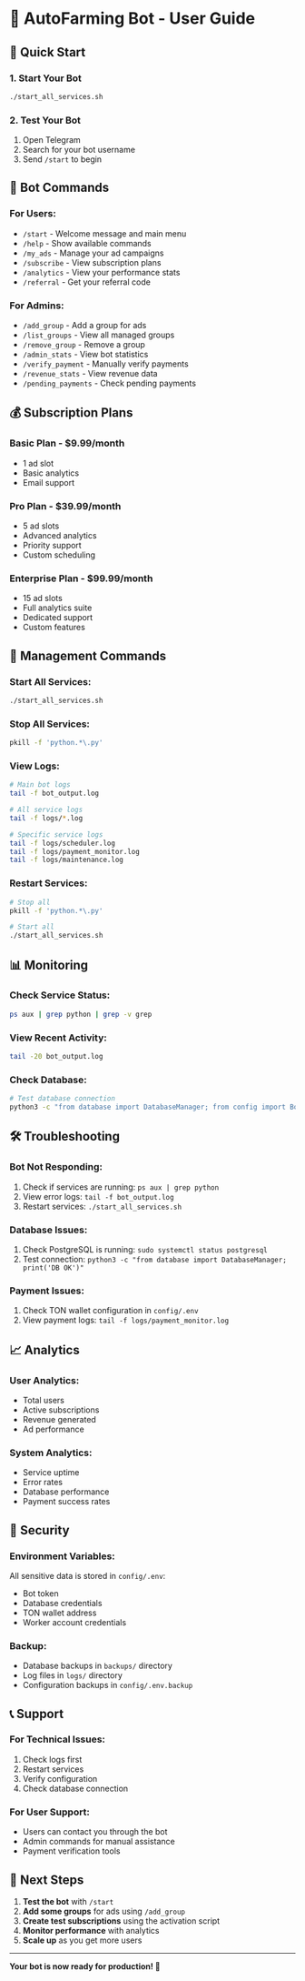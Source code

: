 # 🤖 AutoFarming Bot - User Guide

## 🚀 Quick Start

### 1. **Start Your Bot**
```bash
./start_all_services.sh
```

### 2. **Test Your Bot**
1. Open Telegram
2. Search for your bot username
3. Send `/start` to begin

## 📱 Bot Commands

### **For Users:**
- `/start` - Welcome message and main menu
- `/help` - Show available commands
- `/my_ads` - Manage your ad campaigns
- `/subscribe` - View subscription plans
- `/analytics` - View your performance stats
- `/referral` - Get your referral code

### **For Admins:**
- `/add_group` - Add a group for ads
- `/list_groups` - View all managed groups
- `/remove_group` - Remove a group
- `/admin_stats` - View bot statistics
- `/verify_payment` - Manually verify payments
- `/revenue_stats` - View revenue data
- `/pending_payments` - Check pending payments

## 💰 Subscription Plans

### **Basic Plan** - $9.99/month
- 1 ad slot
- Basic analytics
- Email support

### **Pro Plan** - $39.99/month
- 5 ad slots
- Advanced analytics
- Priority support
- Custom scheduling

### **Enterprise Plan** - $99.99/month
- 15 ad slots
- Full analytics suite
- Dedicated support
- Custom features

## 🔧 Management Commands

### **Start All Services:**
```bash
./start_all_services.sh
```

### **Stop All Services:**
```bash
pkill -f 'python.*\.py'
```

### **View Logs:**
```bash
# Main bot logs
tail -f bot_output.log

# All service logs
tail -f logs/*.log

# Specific service logs
tail -f logs/scheduler.log
tail -f logs/payment_monitor.log
tail -f logs/maintenance.log
```

### **Restart Services:**
```bash
# Stop all
pkill -f 'python.*\.py'

# Start all
./start_all_services.sh
```

## 📊 Monitoring

### **Check Service Status:**
```bash
ps aux | grep python | grep -v grep
```

### **View Recent Activity:**
```bash
tail -20 bot_output.log
```

### **Check Database:**
```bash
# Test database connection
python3 -c "from database import DatabaseManager; from config import BotConfig; print('Database OK')"
```

## 🛠️ Troubleshooting

### **Bot Not Responding:**
1. Check if services are running: `ps aux | grep python`
2. View error logs: `tail -f bot_output.log`
3. Restart services: `./start_all_services.sh`

### **Database Issues:**
1. Check PostgreSQL is running: `sudo systemctl status postgresql`
2. Test connection: `python3 -c "from database import DatabaseManager; print('DB OK')"`

### **Payment Issues:**
1. Check TON wallet configuration in `config/.env`
2. View payment logs: `tail -f logs/payment_monitor.log`

## 📈 Analytics

### **User Analytics:**
- Total users
- Active subscriptions
- Revenue generated
- Ad performance

### **System Analytics:**
- Service uptime
- Error rates
- Database performance
- Payment success rates

## 🔐 Security

### **Environment Variables:**
All sensitive data is stored in `config/.env`:
- Bot token
- Database credentials
- TON wallet address
- Worker account credentials

### **Backup:**
- Database backups in `backups/` directory
- Log files in `logs/` directory
- Configuration backups in `config/.env.backup`

## 📞 Support

### **For Technical Issues:**
1. Check logs first
2. Restart services
3. Verify configuration
4. Check database connection

### **For User Support:**
- Users can contact you through the bot
- Admin commands for manual assistance
- Payment verification tools

## 🎯 Next Steps

1. **Test the bot** with `/start`
2. **Add some groups** for ads using `/add_group`
3. **Create test subscriptions** using the activation script
4. **Monitor performance** with analytics
5. **Scale up** as you get more users

---

**Your bot is now ready for production! 🚀** 
